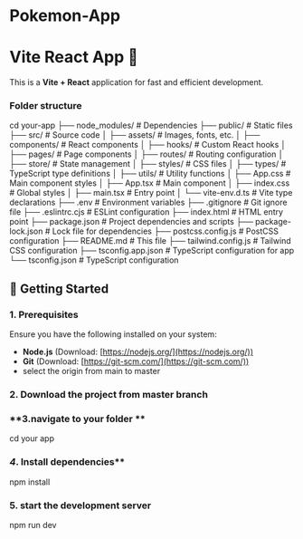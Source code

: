 # Pokemon-App

# Vite React App 🚀

This is a **Vite + React** application for fast and efficient development.

### **Folder structure**
cd your-app
├── node_modules/     # Dependencies
├── public/           # Static files
├── src/              # Source code
│   ├── assets/       # Images, fonts, etc.
│   ├── components/   # React components
│   ├── hooks/        # Custom React hooks
│   ├── pages/        # Page components
│   ├── routes/       # Routing configuration
│   ├── store/        # State management
│   ├── styles/       # CSS files
│   ├── types/        # TypeScript type definitions
│   ├── utils/        # Utility functions
│   ├── App.css       # Main component styles
│   ├── App.tsx       # Main component
│   ├── index.css     # Global styles
│   ├── main.tsx      # Entry point
│   └── vite-env.d.ts # Vite type declarations
├── .env              # Environment variables
├── .gitignore        # Git ignore file
├── .eslintrc.cjs     # ESLint configuration
├── index.html        # HTML entry point
├── package.json      # Project dependencies and scripts
├── package-lock.json # Lock file for dependencies
├── postcss.config.js # PostCSS configuration
├── README.md         # This file
├── tailwind.config.js # Tailwind CSS configuration
├── tsconfig.app.json # TypeScript configuration for app
└── tsconfig.json     # TypeScript configuration

## 📌 Getting Started

### **1. Prerequisites**
Ensure you have the following installed on your system:
- **Node.js** (Download: [https://nodejs.org/](https://nodejs.org/))
- **Git** (Download: [https://git-scm.com/](https://git-scm.com/))
- select the origin from main to master 
### **2. Download the project from master branch**
### **3.navigate to your folder **
cd your app
### *4*. Install dependencies**
npm install
### **5. start the development server**
npm run dev
